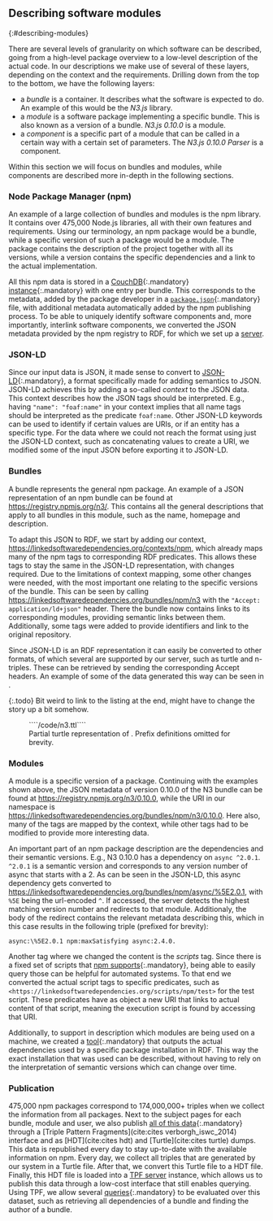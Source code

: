 ## Describing software modules
{:#describing-modules}

There are several levels of granularity on which software can be described,
going from a high-level package overview to a low-level description of the actual code.
In our descriptions we make use of several of these layers,
depending on the context and the requirements.
Drilling down from the top to the bottom, we have the following layers:
 
 - a *bundle* is a container. It describes what the software is expected to do. 
 An example of this would be the *N3.js* library.
 - a *module* is a software package implementing a specific bundle. 
 This is also known as a version of a bundle.
 *N3.js 0.10.0* is a module.
 - a *component* is a specific part of a module 
 that can be called in a certain way with a certain set of parameters.
 The *N3.js 0.10.0 Parser* is a component.

Within this section we will focus on bundles and modules,
while components are described more in-depth in the following sections.

### Node Package Manager (npm)
An example of a large collection of bundles and modules is the npm library.
It contains over 475,000 Node.js libraries,
all with their own features and requirements.
Using our terminology,
an npm package would be a bundle,
while a specific version of such a package would be a module.
The package contains the description of the project together with all its versions,
while a version contains the specific dependencies and a link to the actual implementation.

All this npm data is stored in a [CouchDB](http://couchdb.apache.org/){:.mandatory} 
[instance](https://registry.npmjs.org/){:.mandatory} with one entry per bundle.
This corresponds to the metadata, added by the package developer in a [`package.json`](https://docs.npmjs.com/files/package.json){:.mandatory} file,
with additional metadata automatically added by the npm publishing process.
To be able to uniquely identify software components and,
more importantly, interlink software components,
we converted the JSON metadata provided by the npm registry to RDF,
for which we set up a [server](https://github.com/LinkedSoftwareDependencies/npm-extraction-server).

### JSON-LD
Since our input data is JSON,
it made sense to convert to [JSON-LD](http://json-ld.org/){:.mandatory},
a format specifically made for adding semantics to JSON.
JSON-LD achieves this by adding a so-called *context* to the JSON data.
This context describes how the JSON tags should be interpreted.
E.g., having `"name": "foaf:name"` in your context implies
that all name tags should be interpreted as the predicate `foaf:name`.
Other JSON-LD keywords can be used to identify if certain values are URIs,
or if an entity has a specific type.
For the data where we could not reach the format using just the JSON-LD context,
such as concatenating values to create a URI,
we modified some of the input JSON before exporting it to JSON-LD.

### Bundles
A bundle represents the general npm package.
An example of a JSON representation of an npm bundle can be found at <https://registry.npmjs.org/n3/>.
This contains all the general descriptions that apply to all bundles in this module,
such as the name, homepage and description.

To adapt this JSON to RDF,
we start by adding our context,
<https://linkedsoftwaredependencies.org/contexts/npm>,
which already maps many of the npm tags to corresponding RDF predicates.
This allows these tags to stay the same in the JSON-LD representation,
with changes required.
Due to the limitations of context mapping,
some other changes were needed,
with the most important one relating to the specific versions of the bundle.
This can be seen by calling <https://linkedsoftwaredependencies.org/bundles/npm/n3> with the `"Accept: application/ld+json"` header.
There the bundle now contains links to its corresponding modules,
providing semantic links between them.
Additionally, some tags were added to provide identifiers and link to the original repository.

Since JSON-LD is an RDF representation it can easily be converted to other formats,
of which several are supported by our server,
such as turtle and n-triples.
These can be retrieved by sending the corresponding Accept headers.
An example of some of the data generated this way can be seen in [](#n3.ttl).

{:.todo}
Bit weird to link to the listing at the end, might have to change the story up a bit somehow.

<figure id="n3.ttl" class="listing">
````/code/n3.ttl````
<figcaption markdown="block">
Partial turtle representation of <https://linkedsoftwaredependencies.org/bundles/npm/n3>.
Prefix definitions omitted for brevity.
</figcaption>
</figure>

### Modules
A module is a specific version of a package.
Continuing with the examples shown above,
the JSON metadata of version 0.10.0 of the N3 bundle can be found at
<https://registry.npmjs.org/n3/0.10.0>,
while the URI in our namespace is <https://linkedsoftwaredependencies.org/bundles/npm/n3/0.10.0>.
Here also, many of the tags are mapped by the context,
while other tags had to be modified to provide more interesting data.

An important part of an npm package description are the dependencies
and their semantic versions.
E.g., N3 0.10.0 has a dependency on `async ^2.0.1`.
`^2.0.1` is a semantic version and corresponds to any version number
of async that starts with a 2.
As can be seen in the JSON-LD,
this async dependency gets converted to 
<https://linkedsoftwaredependencies.org/bundles/npm/async/%5E2.0.1>,
with `%5E` being the url-encoded `^`.
If accessed, the server detects the highest matching version number
and redirects to that module.
Additionaly, the body of the redirect contains the relevant metadata describing this,
which in this case results in the following triple (prefixed for brevity):

```
async:\%5E2.0.1 npm:maxSatisfying async:2.4.0.
```

Another tag where we changed the content is the *scripts* tag.
Since there is a fixed set of scripts that [npm supports](https://docs.npmjs.com/misc/scripts){:.mandatory},
being able to easily query those can be helpful for automated systems.
To that end we converted the actual script tags to specific predicates,
such as `<https://linkedsoftwaredependencies.org/scripts/npm/test>` for the test script.
These predicates have as object a new URI that links to actual content of that script,
meaning the execution script is found by accessing that URI.

Additionally, to support in description which modules are being used on a machine,
we created a [tool](https://github.com/LinkedSoftwareDependencies/node-dependency-parser){:.mandatory}
that outputs the actual dependencies
used by a specific package installation in RDF.
This way the exact installation that was used can be described,
without having to rely on the interpretation of semantic versions which can change over time.

### Publication
475,000 npm packages correspond to 174,000,000+ triples when we collect the information from all packages.
Next to the subject pages for each bundle, module and user,
we also publish [all of this data](https://linkedsoftwaredependencies.org){:.mandatory} through a [Triple Pattern Fragments](cite:cites verborgh_iswc_2014) interface
and as [HDT](cite:cites hdt) and [Turtle](cite:cites turtle) dumps.
This data is republished every day to stay up-to-date with the available information on npm.
Every day, we collect all triples that are generated by our system in a Turtle file.
After that, we convert this Turtle file to a HDT file.
Finally, this HDT file is loaded into a [TPF server](https://github.com/LinkedDataFragments/Server.js) instance,
which allows us to publish this data through a low-cost interface that still enables querying.
Using TPF, we allow several [queries](https://query.linkedsoftwaredependencies.org/){:.mandatory} to be evaluated over this dataset,
such as retrieving all dependencies of a bundle and finding the author of a bundle.

